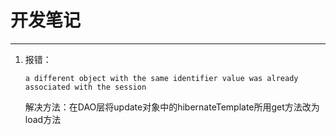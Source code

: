 # 开发笔记
---
1. 报错：
    ```
    a different object with the same identifier value was already associated with the session
    ```
    解决方法：在DAO层将update对象中的hibernateTemplate所用get方法改为load方法
